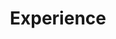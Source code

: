 ---
title: Experience
draft: false
experiences:
  - title: Student
    organization:
      name: Faculty of Information Technology Engineering, Damascus University
      url: https://en.wikipedia.org/wiki/Damascus_University
    dates: '2019 - present'
    location: Damascus, Syria
    writeup: >
      - Studying for a Bachelor's Degree in Information Technology Engineering (expected to finish in 2024).

      - Participated with 2 other colleagues in [DCPC 2020 and acquired the 14th place](https://drive.google.com/file/d/1pRthAE883FmtHLyt2u2m2pwToYUz5Mp-/view).

      - Participated alone in [SCPC 2020 _unofficially_ and acquired the 52nd place](https://drive.google.com/file/d/1pxakSs2A7sd-CAQwG46ygNf-dYI7OBA8/view).

  - title: Open-source Developer
    organization:
      name: LIKO-12
      url: https://github.com/LIKO-12
    dates: '2016 - 2018'
    location: (the internet)
    writeup: >
      Created and maintained [LIKO-12](https://github.com/LIKO-12/LIKO-12/) for 3 years.
      An open-source "fantasy computer", or a retro-looking programming environment suitable for learning.

      Inspired by [PICO-8](https://www.lexaloffle.com/pico-8.php), [Commodore 64](https://en.wikipedia.org/wiki/Commodore_64) and little bit of [DOS](https://en.wikipedia.org/wiki/DOS).

      - Accumlated ~890 stars over the years.

      - Supported Windows, Linux, _macOS_ and Android.
      
      - ~2,688 commits, ~42,660 lines of code.

      - [~9,952 downloads](https://tooomm.github.io/github-release-stats/?username=LIKO-12&repository=LIKO-12) on GitHub, ~11.4k on itch.io.

weight: 3
widget:
  handler: experience

  # Options: sm, md, lg and xl. Default is md.
  width: lg

  sidebar:
    # Options: left and right. Leave blank to hide.
    position: left
    # Options: sm, md, lg and xl. Default is md.
    scale:
  
  background:
    # Options: primary, secondary, tertiary or any valid color value. Default is primary.
    color:
    image:
    # Options: auto, cover and contain. Default is auto.
    size:
    # Options: center, top, right, bottom, left.
    position:
    # Options: fixed, local, scroll.
    attachment: 
---